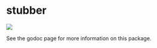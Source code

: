 # stubber

[![](https://godoc.org/github.com/dradtke/stubber?status.svg)](http://godoc.org/github.com/dradtke/stubber)

See the godoc page for more information on this package.

